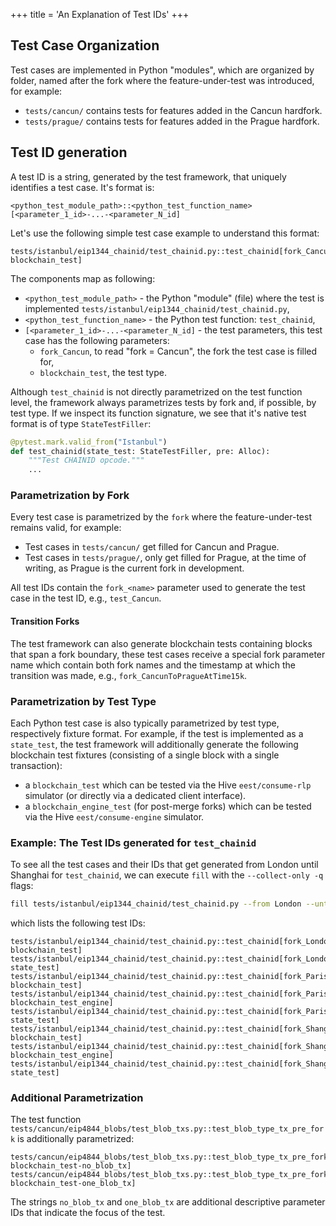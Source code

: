 +++
title = 'An Explanation of Test IDs'
+++

## Test Case Organization

Test cases are implemented in Python "modules", which are organized by folder, named after the fork where the feature-under-test was introduced, for example:

- `tests/cancun/` contains tests for features added in the Cancun hardfork.
- `tests/prague/` contains tests for features added in the Prague hardfork.

## Test ID generation

A test ID is a string, generated by the test framework, that uniquely identifies a test case. It's format is:

```text
<python_test_module_path>::<python_test_function_name>[<parameter_1_id>-...-<parameter_N_id]
```

Let's use the following simple test case example to understand this format:

```text
tests/istanbul/eip1344_chainid/test_chainid.py::test_chainid[fork_Cancun-blockchain_test]
```

The components map as following:

- `<python_test_module_path>` - the Python "module" (file) where the test is implemented `tests/istanbul/eip1344_chainid/test_chainid.py`,
- `<python_test_function_name>` - the Python test function: `test_chainid`,
- `[<parameter_1_id>-...-<parameter_N_id]` - the test parameters, this test case has the following parameters:
    - `fork_Cancun`, to read "fork = Cancun", the fork the test case is filled for,
    - `blockchain_test`, the test type.

Although `test_chainid` is not directly parametrized on the test function level, the framework always parametrizes tests by fork and, if possible, by test type. If we inspect its function signature, we see that it's native test format is of type `StateTestFiller`:

```python
@pytest.mark.valid_from("Istanbul")
def test_chainid(state_test: StateTestFiller, pre: Alloc):
    """Test CHAINID opcode."""
    ...
```

### Parametrization by Fork

Every test case is parametrized by the `fork` where the feature-under-test remains valid, for example:

- Test cases in `tests/cancun/` get filled for Cancun and Prague.
- Test cases in `tests/prague/`, only get filled for Prague, at the time of writing, as Prague is the current fork in development.

All test IDs contain the `fork_<name>` parameter used to generate the test case in the test ID, e.g., `test_Cancun`.

#### Transition Forks

The test framework can also generate blockchain tests containing blocks that span a fork boundary, these test cases receive a special fork parameter name which contain both fork names and the timestamp at which the transition was made, e.g., `fork_CancunToPragueAtTime15k`.

### Parametrization by Test Type

Each Python test case is also typically parametrized by test type, respectively fixture format. For example, if the test is implemented as a `state_test`, the test framework will additionally generate the following blockchain test fixtures (consisting of a single block with a single transaction):

- a `blockchain_test` which can be tested via the Hive `eest/consume-rlp` simulator (or directly via a dedicated client interface).
- a `blockchain_engine_test` (for post-merge forks) which can be tested via the Hive `eest/consume-engine` simulator.

### Example: The Test IDs generated for `test_chainid`

To see all the test cases and their IDs that get generated from London until Shanghai for `test_chainid`, we can execute `fill` with the `--collect-only -q` flags:

```bash
fill tests/istanbul/eip1344_chainid/test_chainid.py --from London --until Shanghai --collect-only -q 
```

which lists the following test IDs:

```text
tests/istanbul/eip1344_chainid/test_chainid.py::test_chainid[fork_London-blockchain_test]
tests/istanbul/eip1344_chainid/test_chainid.py::test_chainid[fork_London-state_test]
tests/istanbul/eip1344_chainid/test_chainid.py::test_chainid[fork_Paris-blockchain_test]
tests/istanbul/eip1344_chainid/test_chainid.py::test_chainid[fork_Paris-blockchain_test_engine]
tests/istanbul/eip1344_chainid/test_chainid.py::test_chainid[fork_Paris-state_test]
tests/istanbul/eip1344_chainid/test_chainid.py::test_chainid[fork_Shanghai-blockchain_test]
tests/istanbul/eip1344_chainid/test_chainid.py::test_chainid[fork_Shanghai-blockchain_test_engine]
tests/istanbul/eip1344_chainid/test_chainid.py::test_chainid[fork_Shanghai-state_test]
```

### Additional Parametrization

The test function `tests/cancun/eip4844_blobs/test_blob_txs.py::test_blob_type_tx_pre_fork` is additionally parametrized:

```text
tests/cancun/eip4844_blobs/test_blob_txs.py::test_blob_type_tx_pre_fork[fork_ShanghaiToCancunAtTime15k-blockchain_test-no_blob_tx]
tests/cancun/eip4844_blobs/test_blob_txs.py::test_blob_type_tx_pre_fork[fork_ShanghaiToCancunAtTime15k-blockchain_test-one_blob_tx]
```

The strings `no_blob_tx` and `one_blob_tx` are additional descriptive parameter IDs that indicate the focus of the test.
